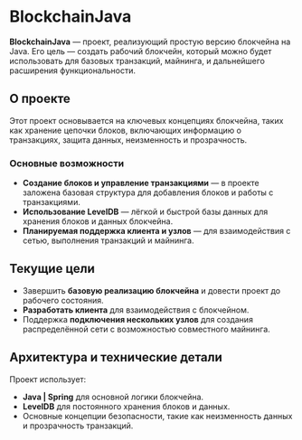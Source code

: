 # BlockchainJava

**BlockchainJava** — проект, реализующий простую версию блокчейна на Java. Его цель — создать рабочий блокчейн, который можно будет использовать для базовых транзакций, майнинга, и дальнейшего расширения функциональности.

## О проекте
Этот проект основывается на ключевых концепциях блокчейна, таких как хранение цепочки блоков, включающих информацию о транзакциях, защита данных, неизменность и прозрачность.

### Основные возможности
- **Создание блоков и управление транзакциями** — в проекте заложена базовая структура для добавления блоков и работы с транзакциями.
- **Использование LevelDB** — лёгкой и быстрой базы данных для хранения блоков и данных блокчейна.
- **Планируемая поддержка клиента и узлов** — для взаимодействия с сетью, выполнения транзакций и майнинга.

## Текущие цели
- Завершить **базовую реализацию блокчейна** и довести проект до рабочего состояния.
- **Разработать клиента** для взаимодействия с блокчейном.
- Поддержка **подключения нескольких узлов** для создания распределённой сети с возможностью совместного майнинга.

## Архитектура и технические детали
Проект использует:
- **Java | Spring** для основной логики блокчейна.
- **LevelDB** для постоянного хранения блоков и данных.
- Основные концепции безопасности, такие как неизменность данных и прозрачность транзакций.
